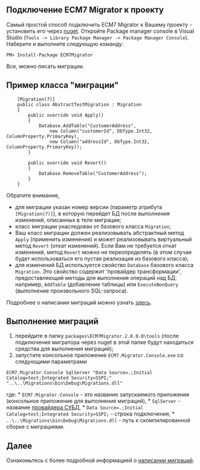 ## Подключение ECM7 Migrator к проекту ##
Самый простой способ подключить ECM7 Migrator к Вашему проекту - установить его через [nuget](https://www.nuget.org/packages/ECM7Migrator). Откройте Package manager console в Visual Studio (`Tools -> Library Package Manager -> Package Manager Console`). Наберите и выполните следующую команду:
```
PM> Install-Package ECM7Migrator
```
Все, можно писать миграции.

## Пример класса "миграции" ##
```
    [Migration(7)]
    public class AbstractTestMigration : Migration
    {
        public override void Apply()
        {
            Database.AddTable("CustomerAddress",
                new Column("customerId", DbType.Int32, ColumnProperty.PrimaryKey),
                new Column("addressId", DbType.Int32, ColumnProperty.PrimaryKey));
        }

        public override void Revert()
        {
            Database.RemoveTable("CustomerAddress");
        }
    }
```

Обратите внимание,
  * для миграции указан номер версии (параметр атрибута `[Migration(7)]`), в которую перейдет БД после выполнения изменений, описанных в теле миграции;
  * класс миграции унаследован от базового класса `Migration`;
  * Ваш класс миграции должен реализовывать абстрактный метод `Apply` (применить изменения) и может реализовывать виртуальный метод `Revert` (откат изменений). Если Вам не требуется откат изменений, метод `Revert` можно не переопределять (в этом случае будет использоваться его пустая реализация из базового класса);
  * для изменений БД используется свойство `Database` базового класса `Migration`. Это свойство содержит 'провайдер трансформации', предоставляющий методы для выполнения операций над БД: например, `AddTable` (добавление таблицы) или `ExecuteNonQuery` (выполнение произвольного SQL-запроса).

Подробнее о написании миграций можно узнать [здесь](WritingMigrations.md).

## Выполнение миграций ##
  1. перейдите в папку `packages\ECM7Migrator.2.8.0.0\tools` (после подключения мигратора через nuget в этой папке будут находиться средства для выполнения миграций);
  1. запустите консольное приложение `ECM7.Migrator.Console.exe` со следующими параметрами
```
ECM7.Migrator.Console SqlServer "Data Source=.;Initial Catalog=test;Integrated Security=SSPI;" "..\..\Migrations\bin\Debug\Migrations.dll"
```
где:
    * `ECM7.Migrator.Console` - это название запускаемого приложения (консольное приложение для выполнения миграций),
    * `SqlServer` - название [провайдера СУБД](Dialects.md),
    * `Data Source=.;Initial Catalog=test;Integrated Security=SSPI;` - строка подключения,
    * `..\..\Migrations\bin\Debug\Migrations.dll` - путь  к скомпилированной сборке с миграциями.

## Далее ##
Ознакомьтесь с более подробной информацией о [написании миграций](WritingMigrations.md).
